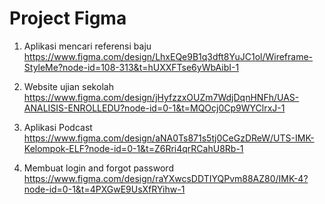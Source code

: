 # Project Figma 

1. Aplikasi mencari referensi baju
https://www.figma.com/design/LhxEQe9B1q3dft8YuJC1ol/Wireframe-StyleMe?node-id=108-313&t=hUXXFTse6yWbAibI-1

2. Website ujian sekolah
https://www.figma.com/design/jHyfzzxOUZm7WdjDqnHNFh/UAS-ANALISIS-ENROLLEDU?node-id=0-1&t=MQOcj0Cp9WYClrxJ-1

3. Aplikasi Podcast
https://www.figma.com/design/aNA0Ts871s5tj0CeGzDReW/UTS-IMK-Kelompok-ELF?node-id=0-1&t=Z6Rri4qrRCahU8Rb-1

4. Membuat login and forgot password
https://www.figma.com/design/raYXwcsDDTIYQPvm88AZ80/IMK-4?node-id=0-1&t=4PXGwE9UsXfRYihw-1


